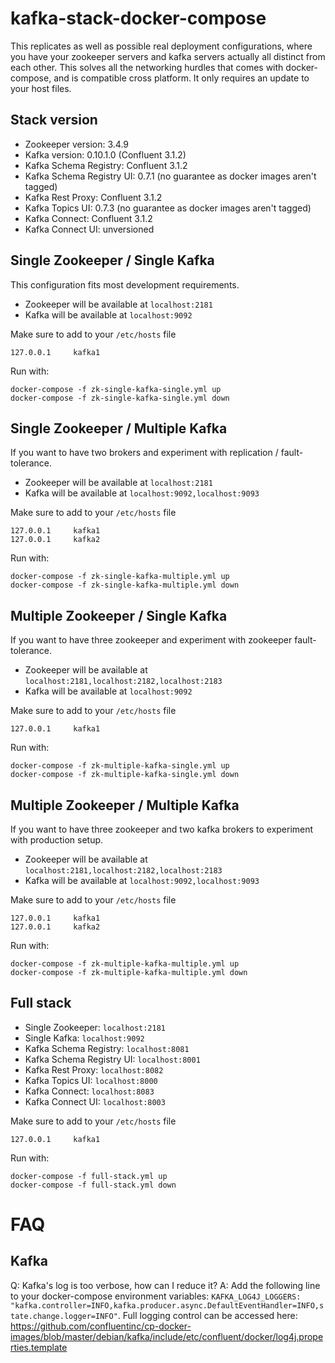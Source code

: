 # kafka-stack-docker-compose

This replicates as well as possible real deployment configurations, where you have your zookeeper servers and kafka servers actually all distinct from each other. This solves all the networking hurdles that comes with docker-compose, and is compatible cross platform. It only requires an update to your host files.

## Stack version

  - Zookeeper version: 3.4.9
  - Kafka version: 0.10.1.0 (Confluent 3.1.2)
  - Kafka Schema Registry: Confluent 3.1.2
  - Kafka Schema Registry UI: 0.7.1 (no guarantee as docker images aren't tagged)
  - Kafka Rest Proxy: Confluent 3.1.2
  - Kafka Topics UI: 0.7.3 (no guarantee as docker images aren't tagged)
  - Kafka Connect: Confluent 3.1.2
  - Kafka Connect UI: unversioned

## Single Zookeeper / Single Kafka

This configuration fits most development requirements.

 - Zookeeper will be available at `localhost:2181`
 - Kafka will be available at `localhost:9092`

Make sure to add to your `/etc/hosts` file
```
127.0.0.1     kafka1
```

Run with:
```
docker-compose -f zk-single-kafka-single.yml up
docker-compose -f zk-single-kafka-single.yml down
```

## Single Zookeeper / Multiple Kafka

If you want to have two brokers and experiment with replication / fault-tolerance.

- Zookeeper will be available at `localhost:2181`
- Kafka will be available at `localhost:9092,localhost:9093`

Make sure to add to your `/etc/hosts` file
```
127.0.0.1     kafka1
127.0.0.1     kafka2
```

Run with:
```
docker-compose -f zk-single-kafka-multiple.yml up
docker-compose -f zk-single-kafka-multiple.yml down
```

## Multiple Zookeeper / Single Kafka

If you want to have three zookeeper and experiment with zookeeper fault-tolerance.

- Zookeeper will be available at `localhost:2181,localhost:2182,localhost:2183`
- Kafka will be available at `localhost:9092`

Make sure to add to your `/etc/hosts` file
```
127.0.0.1     kafka1
```

Run with:
```
docker-compose -f zk-multiple-kafka-single.yml up
docker-compose -f zk-multiple-kafka-single.yml down
```


## Multiple Zookeeper / Multiple Kafka

If you want to have three zookeeper and two kafka brokers to experiment with production setup.

- Zookeeper will be available at `localhost:2181,localhost:2182,localhost:2183`
- Kafka will be available at `localhost:9092,localhost:9093`

Make sure to add to your `/etc/hosts` file
```
127.0.0.1     kafka1
127.0.0.1     kafka2
```

Run with:
```
docker-compose -f zk-multiple-kafka-multiple.yml up
docker-compose -f zk-multiple-kafka-multiple.yml down
```


## Full stack

 - Single Zookeeper: `localhost:2181`
 - Single Kafka: `localhost:9092`
 - Kafka Schema Registry: `localhost:8081`
 - Kafka Schema Registry UI: `localhost:8001`
 - Kafka Rest Proxy: `localhost:8082`
 - Kafka Topics UI: `localhost:8000`
 - Kafka Connect: `localhost:8083`
 - Kafka Connect UI: `localhost:8003`


 Make sure to add to your `/etc/hosts` file
 ```
 127.0.0.1     kafka1
 ```

 Run with:
 ```
 docker-compose -f full-stack.yml up
 docker-compose -f full-stack.yml down
 ```

# FAQ

## Kafka

Q: Kafka's log is too verbose, how can I reduce it?
A: Add the following line to your docker-compose environment variables: `KAFKA_LOG4J_LOGGERS: "kafka.controller=INFO,kafka.producer.async.DefaultEventHandler=INFO,state.change.logger=INFO"`. Full logging control can be accessed here: https://github.com/confluentinc/cp-docker-images/blob/master/debian/kafka/include/etc/confluent/docker/log4j.properties.template
